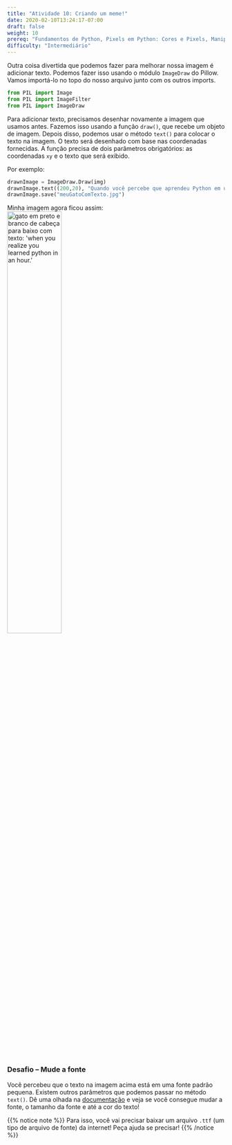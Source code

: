 ```yaml
---
title: "Atividade 10: Criando um meme!"
date: 2020-02-10T13:24:17-07:00
draft: false
weight: 10
prereq: "Fundamentos de Python, Pixels em Python: Cores e Pixels, Manipulação de Imagens em Python: Abrir uma imagem"
difficulty: "Intermediário"
---
```


Outra coisa divertida que podemos fazer para melhorar nossa imagem é adicionar texto. Podemos fazer isso usando o módulo `ImageDraw` do Pillow. Vamos importá-lo no topo do nosso arquivo junto com os outros imports.

```python
from PIL import Image
from PIL import ImageFilter
from PIL import ImageDraw
```

Para adicionar texto, precisamos desenhar novamente a imagem que usamos antes. Fazemos isso usando a função `draw()`, que recebe um objeto de imagem. Depois disso, podemos usar o método `text()` para colocar o texto na imagem. O texto será desenhado com base nas coordenadas fornecidas. A função precisa de dois parâmetros obrigatórios: as coordenadas `xy` e o texto que será exibido.

Por exemplo:

```python
drawnImage = ImageDraw.Draw(img)
drawnImage.text((200,20), "Quando você percebe que aprendeu Python em uma hora.")
drawnImage.save("meuGatoComTexto.jpg")
```

Minha imagem agora ficou assim:  
<img src="../../media/meme.png" alt="gato em preto e branco de cabeça para baixo com texto: 'when you realize you learned python in an hour.'" width=50%>

### Desafio – Mude a fonte

Você percebeu que o texto na imagem acima está em uma fonte padrão pequena. Existem outros parâmetros que podemos passar no método `text()`. Dê uma olhada na [documentação](https://pillow.readthedocs.io/en/stable/reference/ImageDraw.html#PIL.ImageDraw.PIL.ImageDraw.ImageDraw.text) e veja se você consegue mudar a fonte, o tamanho da fonte e até a cor do texto!

{{% notice note %}}
Para isso, você vai precisar baixar um arquivo `.ttf` (um tipo de arquivo de fonte) da internet! Peça ajuda se precisar!
{{% /notice %}}
